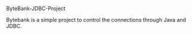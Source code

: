 ByteBank-JDBC-Project

Bytebank is a simple project to control the connections through Java and JDBC.
